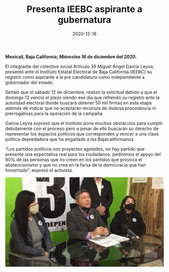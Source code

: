 ﻿---
layout: blog
title:  "Presenta IEEBC aspirante a gubernatura"
date:   2020-12-16
categories: mexicali
permalink: /:categories/:title:output_ext
image: /img/cnr/2020-12-16-presenta-ieebc.jpeg
alt: "Presenta IEEBC aspirante a gubernatura"
autor: 
---


**Mexicali, Baja California; Miércoles 16 de  diciembre del 2020.**


El integrante del colectivo social Artículo 39 Miguel Ángel García Leyva, presentó ante el Instituto Estatal Electoral de Baja California (IEEBC) su registro como aspirante a la pre candidatura como independiente a gobernador del estado.


Señaló que el sábado 12 de diciembre, realizó la solicitud debido a que el domingo 13 venció el plazo siendo ese día que refrendó su registro ante la autoridad electoral donde buscará obtener 50 mil firmas en esta etapa además de indicar que no aceptarán recursos de dudosa procedencia ni prerrogativas para la operación de la campaña.


Garcia Leyva expresó que el Instituto pone muchos obstáculos para cumplir debidamente con el proceso pero a pesar de ello buscarán su derecho de representar los espacios políticos que corresponden y vencer a una clase política depredadora que ha engañado a los Bajacalifornianos.


“Los partidos políticos son proyectos agotados, no hay partido que presente una expectativa real para los ciudadanos, pediremos el apoyo del 80% de las personas que no creen en los partidos que provoca el abstencionismo y que no cree en la farsa de la democracia que han fomentado”, expresó el activista.

<div id="carouselExampleSlidesOnly" class="carousel slide" data-ride="carousel">
  <div class="carousel-inner">
    <div class="carousel-item active">
       <img class="d-block w-100" src="/img/cnr/2020-12-16-presenta-ieebc.jpeg" loading="lazy"  alt="Presenta IEEBC aspirante a gubernatura">
    </div>
  </div>
</div>